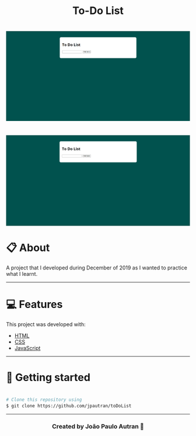<h1 align="center">
    To-Do List
</h1>

<h1>
<img src ="assets/img/toDo.png" align="center">
</h1>

<h1>
<img src="assets/img/toDo.gif" align="center">
</h1>

# 📋 About

A project that I developed during December of 2019 as I wanted to practice what I learnt.

---

# 💻 Features 

This project was developed with:
- [HTML](https://developer.mozilla.org/en-US/docs/Web/HTML)
- [CSS](https://developer.mozilla.org/en-US/docs/Web/CSS)
- [JavaScript](https://developer.mozilla.org/en-US/docs/Learn/Getting_started_with_the_web/JavaScript_basics)

---

# 📂 Getting started
```bash

# Clone this repository using
$ git clone https://github.com/jpautran/toDoList

```
---

<h3 align="center">
Created by João Paulo Autran 🚀
</h3>            